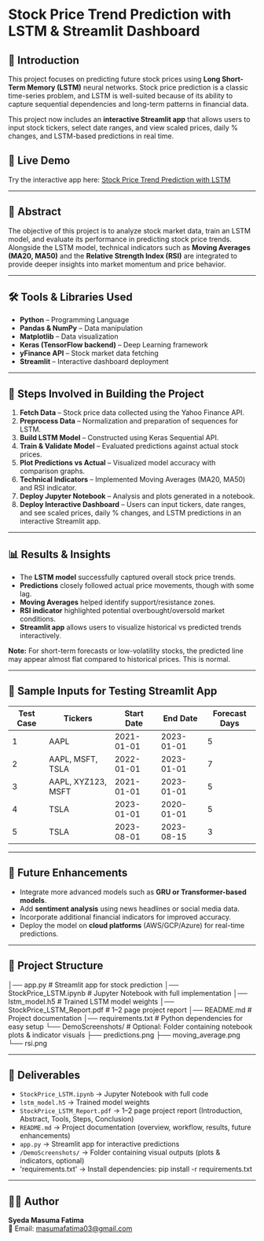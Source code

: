 # Stock Price Trend Prediction with LSTM & Streamlit Dashboard

## 📌 Introduction  
This project focuses on predicting future stock prices using **Long Short-Term Memory (LSTM)** neural networks. Stock price prediction is a classic time-series problem, and LSTM is well-suited because of its ability to capture sequential dependencies and long-term patterns in financial data.  

This project now includes an **interactive Streamlit app** that allows users to input stock tickers, select date ranges, and view scaled prices, daily % changes, and LSTM-based predictions in real time.

## 🔗 Live Demo
Try the interactive app here: [Stock Price Trend Prediction with LSTM](https://stock-lstm-predictor.streamlit.app/)


---

## 🎯 Abstract  
The objective of this project is to analyze stock market data, train an LSTM model, and evaluate its performance in predicting stock price trends. Alongside the LSTM model, technical indicators such as **Moving Averages (MA20, MA50)** and the **Relative Strength Index (RSI)** are integrated to provide deeper insights into market momentum and price behavior.  

---

## 🛠️ Tools & Libraries Used  
- **Python** – Programming Language  
- **Pandas & NumPy** – Data manipulation  
- **Matplotlib** – Data visualization  
- **Keras (TensorFlow backend)** – Deep Learning framework  
- **yFinance API** – Stock market data fetching  
- **Streamlit** – Interactive dashboard deployment  

---

## 🔄 Steps Involved in Building the Project  
1. **Fetch Data** – Stock price data collected using the Yahoo Finance API.  
2. **Preprocess Data** – Normalization and preparation of sequences for LSTM.  
3. **Build LSTM Model** – Constructed using Keras Sequential API.  
4. **Train & Validate Model** – Evaluated predictions against actual stock prices.  
5. **Plot Predictions vs Actual** – Visualized model accuracy with comparison graphs.  
6. **Technical Indicators** – Implemented Moving Averages (MA20, MA50) and RSI indicator.  
7. **Deploy Jupyter Notebook** – Analysis and plots generated in a notebook.  
8. **Deploy Interactive Dashboard** – Users can input tickers, date ranges, and see scaled prices, daily % changes, and LSTM predictions in an interactive Streamlit app.  

---

## 📊 Results & Insights  
- The **LSTM model** successfully captured overall stock price trends.  
- **Predictions** closely followed actual price movements, though with some lag.  
- **Moving Averages** helped identify support/resistance zones.  
- **RSI indicator** highlighted potential overbought/oversold market conditions.  
- **Streamlit app** allows users to visualize historical vs predicted trends interactively.

**Note:** For short-term forecasts or low-volatility stocks, the predicted line may appear almost flat compared to historical prices. This is normal.

---

## 🧪 Sample Inputs for Testing Streamlit App
| Test Case | Tickers             | Start Date  | End Date    | Forecast Days |
|-----------|-------------------|------------|------------|---------------|
| 1         | AAPL               | 2021-01-01 | 2023-01-01 | 5             |
| 2         | AAPL, MSFT, TSLA   | 2022-01-01 | 2023-01-01 | 7             |
| 3         | AAPL, XYZ123, MSFT | 2021-01-01 | 2023-01-01 | 5             |
| 4         | TSLA               | 2023-01-01 | 2020-01-01 | 5             |
| 5         | TSLA               | 2023-08-01 | 2023-08-15 | 3             |

---

## 🚀 Future Enhancements  
- Integrate more advanced models such as **GRU or Transformer-based models**.  
- Add **sentiment analysis** using news headlines or social media data.  
- Incorporate additional financial indicators for improved accuracy.  
- Deploy the model on **cloud platforms** (AWS/GCP/Azure) for real-time predictions.  

---

## 📂 Project Structure  
│── app.py # Streamlit app for stock prediction
│── StockPrice_LSTM.ipynb # Jupyter Notebook with full implementation
│── lstm_model.h5 # Trained LSTM model weights
│── StockPrice_LSTM_Report.pdf # 1–2 page project report
│── README.md # Project documentation
│── requirements.txt # Python dependencies for easy setup
└── DemoScreenshots/ # Optional: Folder containing notebook plots & indicator visuals
├── predictions.png
├── moving_average.png
└── rsi.png


---

## 📂 Deliverables  
- `StockPrice_LSTM.ipynb` → Jupyter Notebook with full code  
- `lstm_model.h5` → Trained model weights  
- `StockPrice_LSTM_Report.pdf` → 1–2 page project report (Introduction, Abstract, Tools, Steps, Conclusion)  
- `README.md` → Project documentation (overview, workflow, results, future enhancements)  
- `app.py` → Streamlit app for interactive predictions  
- `/DemoScreenshots/` → Folder containing visual outputs (plots & indicators, optional)  
- 'requirements.txt' → Install dependencies: pip install -r requirements.txt


---

## 👩‍💻 Author  
**Syeda Masuma Fatima**  
📧 Email: masumafatima03@gmail.com  